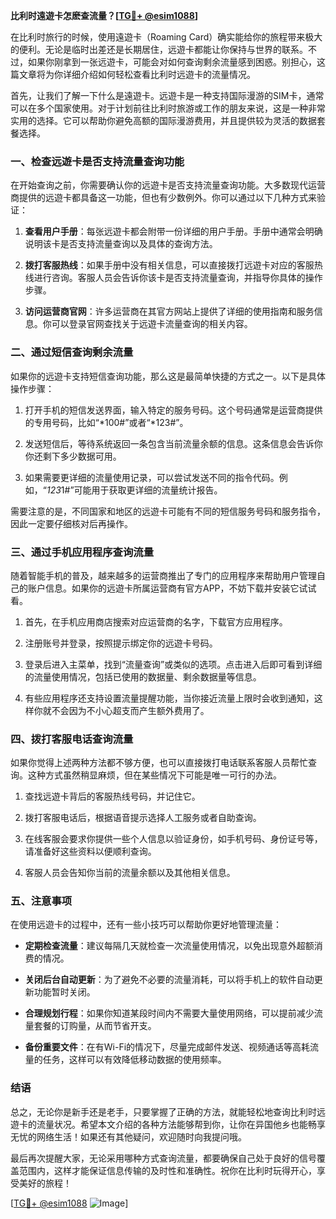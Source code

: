 **比利时遠遊卡怎麽查流量？[[TG💪+ @esim1088](https://t.me/s/esim1088)]**

在比利时旅行的时候，使用遠遊卡（Roaming Card）确实能给你的旅程带来极大的便利。无论是临时出差还是长期居住，远遊卡都能让你保持与世界的联系。不过，如果你刚拿到一张远遊卡，可能会对如何查询剩余流量感到困惑。别担心，这篇文章将为你详细介绍如何轻松查看比利时远遊卡的流量情况。

首先，让我们了解一下什么是遠遊卡。远遊卡是一种支持国际漫游的SIM卡，通常可以在多个国家使用。对于计划前往比利时旅游或工作的朋友来说，这是一种非常实用的选择。它可以帮助你避免高额的国际漫游费用，并且提供较为灵活的数据套餐选择。

### **一、检查远遊卡是否支持流量查询功能**

在开始查询之前，你需要确认你的远遊卡是否支持流量查询功能。大多数现代运营商提供的远遊卡都具备这一功能，但也有少数例外。你可以通过以下几种方式来验证：

1. **查看用户手册**：每张远遊卡都会附带一份详细的用户手册。手册中通常会明确说明该卡是否支持流量查询以及具体的查询方法。
   
2. **拨打客服热线**：如果手册中没有相关信息，可以直接拨打远遊卡对应的客服热线进行咨询。客服人员会告诉你该卡是否支持流量查询，并指导你具体的操作步骤。

3. **访问运营商官网**：许多运营商在其官方网站上提供了详细的使用指南和服务信息。你可以登录官网查找关于远遊卡流量查询的相关内容。

### **二、通过短信查询剩余流量**

如果你的远遊卡支持短信查询功能，那么这是最简单快捷的方式之一。以下是具体操作步骤：

1. 打开手机的短信发送界面，输入特定的服务号码。这个号码通常是运营商提供的专用号码，比如“*100#”或者“*123#”。

2. 发送短信后，等待系统返回一条包含当前流量余额的信息。这条信息会告诉你你还剩下多少数据可用。

3. 如果需要更详细的流量使用记录，可以尝试发送不同的指令代码。例如，“*123*1#”可能用于获取更详细的流量统计报告。

需要注意的是，不同国家和地区的远遊卡可能有不同的短信服务号码和服务指令，因此一定要仔细核对后再操作。

### **三、通过手机应用程序查询流量**

随着智能手机的普及，越来越多的运营商推出了专门的应用程序来帮助用户管理自己的账户信息。如果你的远遊卡所属运营商有官方APP，不妨下载并安装它试试看。

1. 首先，在手机应用商店搜索对应运营商的名字，下载官方应用程序。

2. 注册账号并登录，按照提示绑定你的远遊卡号码。

3. 登录后进入主菜单，找到“流量查询”或类似的选项。点击进入后即可看到详细的流量使用情况，包括已使用的数据量、剩余数据量等信息。

4. 有些应用程序还支持设置流量提醒功能，当你接近流量上限时会收到通知，这样你就不会因为不小心超支而产生额外费用了。

### **四、拨打客服电话查询流量**

如果你觉得上述两种方法都不够方便，也可以直接拨打电话联系客服人员帮忙查询。这种方式虽然稍显麻烦，但在某些情况下可能是唯一可行的办法。

1. 查找远遊卡背后的客服热线号码，并记住它。

2. 拨打客服电话后，根据语音提示选择人工服务或者自助查询。

3. 在线客服会要求你提供一些个人信息以验证身份，如手机号码、身份证号等，请准备好这些资料以便顺利查询。

4. 客服人员会告知你当前的流量余额以及其他相关信息。

### **五、注意事项**

在使用远遊卡的过程中，还有一些小技巧可以帮助你更好地管理流量：

- **定期检查流量**：建议每隔几天就检查一次流量使用情况，以免出现意外超额消费的情况。
  
- **关闭后台自动更新**：为了避免不必要的流量消耗，可以将手机上的软件自动更新功能暂时关闭。

- **合理规划行程**：如果你知道某段时间内不需要大量使用网络，可以提前减少流量套餐的订购量，从而节省开支。

- **备份重要文件**：在有Wi-Fi的情况下，尽量完成邮件发送、视频通话等高耗流量的任务，这样可以有效降低移动数据的使用频率。

### **结语**

总之，无论你是新手还是老手，只要掌握了正确的方法，就能轻松地查询比利时远遊卡的流量状况。希望本文介绍的各种方法能够帮到你，让你在异国他乡也能畅享无忧的网络生活！如果还有其他疑问，欢迎随时向我提问哦。

最后再次提醒大家，无论采用哪种方式查询流量，都要确保自己处于良好的信号覆盖范围内，这样才能保证信息传输的及时性和准确性。祝你在比利时玩得开心，享受美好的旅程！

[[TG💪+ @esim1088](https://t.me/s/esim1088) ![Image](https://i.postimg.cc/4NQfJmqS/Snipaste-2025-05-13-00-14-12.png)]